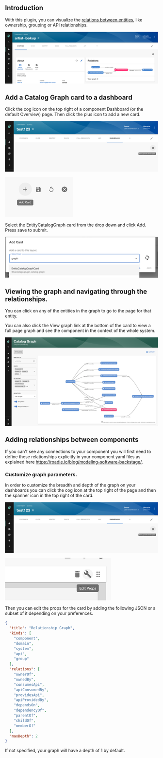 
## Introduction

With this plugin, you can visualize the [relations between entities](https://roadie.io/blog/modeling-software-backstage/), like ownership, grouping or API relationships.

![catalog_graph_card.png](catalog_graph_card.png)

## Add a Catalog Graph card to a dashboard

Click the cog icon on the top right of a component Dashboard (or the default Overview) page. Then click the plus icon to add a new card.

![edit_layout.png](edit_layout.png)

![add_card.png](add_card.png)

Select the EntityCatalogGraph card from the drop down and click Add. Press save to submit.

![select_catalog_graph.png](select_catalog_graph.png)


## Viewing the graph and navigating through the relationships.

You can click on any of the entities in the graph to go to the page for that entity.

You can also click the View graph link at the bottom of the card to view a full page graph and see the component in the
context of the whole system.

![view_full_graph.png](view_full_graph.png)


## Adding relationships between components

If you can't see any connections to your component you will first need to define these relationships explicitly in your
component yaml files as explained here https://roadie.io/blog/modeling-software-backstage/.


### Customize graph parameters.

In order to customize the breadth and depth of the graph on your dashboards you can click the cog icon at the top right 
of the page and then the spanner icon in the top right of the card.


![edit_layout.png](edit_layout.png)

![edit_card_props.png](edit_card_props.png)



Then you can edit the props for the card by adding the following JSON or a subset of it depending on your preferences.

```json
{
  "title": "Relationship Graph",
  "kinds": [
    "component",
    "domain",
    "system",
    "api",
    "group"
  ],
  "relations": [
    "ownerOf",
    "ownedBy",
    "consumesApi",
    "apiConsumedBy",
    "providesApi",
    "apiProvidedBy",
    "dependsOn",
    "dependencyOf",
    "parentOf",
    "childOf",
    "memberOf"
  ],
  "maxDepth": 2
}
```

If not specified, your graph will have a depth of 1 by default.